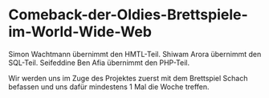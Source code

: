 # Comeback-der-Oldies-Brettspiele-im-World-Wide-Web

Simon Wachtmann übernimmt den HMTL-Teil.
Shiwam Arora übernimmt den SQL-Teil.
Seifeddine Ben Afia übernimmt den PHP-Teil.

Wir werden uns im Zuge des Projektes zuerst mit dem Brettspiel Schach befassen und uns dafür mindestens 1 Mal die Woche treffen.
